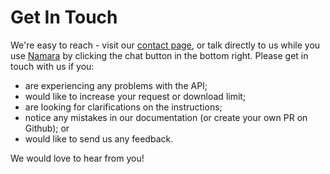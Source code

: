 # Get In Touch

We're easy to reach - visit our <a href="https://namara.io/contact" target="_blank" rel="noreferrer noopener">contact page</a>, or talk directly to us while you use <a href="https://app.namara.io/#/" target="_blank" rel="noreferrer noopener">Namara</a> by clicking the chat button in the bottom right. Please get in touch with us if you:

* are experiencing any problems with the API;
* would like to increase your request or download limit;
* are looking for clarifications on the instructions;
* notice any mistakes in our documentation (or create your own PR on Github); or 
* would like to send us any feedback.

We would love to hear from you!

<div class="scroll-space"></div>